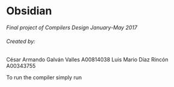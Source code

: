 # Obsidian
_Final project of Compilers Design January-May 2017_

###### Created by:
César Armando Galván Valles		A00814038
Luis Mario Díaz Rincón			A00343755


To run the compiler simply run

